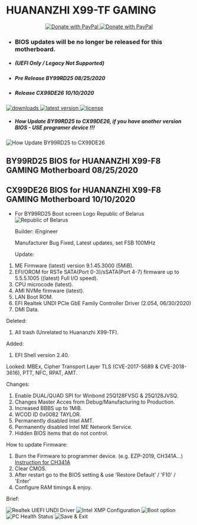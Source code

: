 # HUANANZHI X99-TF GAMING

<div style="text-align:center">
<a href="https://www.paypal.com/donate?hosted_button_id=ASF2H5CU95MUQ">
  <img src="https://raw.githubusercontent.com/BIOS-iEngineer/PNG/main/PayPal.png" alt="Donate with PayPal" />
</a>
<a href="https://www.paypal.com/donate?hosted_button_id=ASF2H5CU95MUQ">
  <img src="https://raw.githubusercontent.com/BIOS-iEngineer/PNG/main/QR-PayPal.png" alt="Donate with PayPal" />
</a></div>

* ### BIOS updates will be no longer be released for this motherboard.

* ##### (UEFI Only / Legacy Not Supported)
* ##### Pre Release BY99RD25 08/25/2020
* ##### Release CX99DE26 10/10/2020

<div align="left">
    <a href="https://github.com/BIOS-iEngineer/HUANANZHI-X99-TF/releases">
        <img src="https://img.shields.io/github/downloads/BIOS-iEngineer/HUANANZHI-X99-TF/total.svg?color=silver&style=for-the-badge&logo=appveyor" alt="downloads"/>
    </a>
    <a href="https://github.com/BIOS-iEngineer/HUANANZHI-X99-TF/releases/latest">
        <img src="https://img.shields.io/github/release/BIOS-iEngineer/HUANANZHI-X99-TF.svg?color=silver&style=for-the-badge&logo=appveyor" alt="latest version"/>
    </a>
    <a href="https://github.com/BIOS-iEngineer/HUANANZHI-X99-TF/blob/master/License">
        <img src="https://img.shields.io/github/license/BIOS-iEngineer/HUANANZHI-X99-TF.svg?style=for-the-badge&logo=appveyor" alt="license"/>
    </a>
</div>

* ##### How Update BY99RD25 to CX99DE26, if you have another version BIOS - USE programer device !!!
![How Update BY99RD25 to CX99DE26](CX99DE26.png)

## BY99RD25 BIOS for HUANANZHI X99-F8 GAMING Motherboard 08/25/2020
## CX99DE26 BIOS for HUANANZHI X99-F8 GAMING Motherboard 10/10/2020

* For BY99RD25 Boot screen Logo Republic of Belarus
![Republic of Belarus](REPUBLIC-OF-BELARUS.png)

  Builder: iEngineer

  Manufacturer Bug Fixed, Latest updates, set FSB 100MHz

  Update:
1) ME Firmware (latest) version 9.1.45.3000 (5MiB).
2) EFI/OROM for RSTe SATA(Port 0-3)/sSATA(Port 4-7) firmware up to 5.5.5.1005 ((latest) Full I/O speed).
3) CPU microcode (latest).
4) AMI NVMe firmware (latest).
5) LAN Boot ROM.
6) EFI Realtek UNDI PCIe GbE Family Controller Driver (2.054, 06/30/2020)
7) DMI Data.

  Deleted:
1) All trash (Unrelated to Huananzhi X99-TF).

  Added:
1) EFI Shell version 2.40.

  Looked:
MBEx, Cipher Transport Layer TLS (CVE-2017-5689 & CVE-2018-3616), PTT, NFC, RPAT, AMT.

  Changes:
1) Enable DUAL/QUAD SPI for Winbond 25Q128FVSG & 25Q128JVSQ.
2) Changes Master Acces from Debug/Manufacturing to Production.
3) Increased BBBS up to 1MiB.
4) WCOD ID 0x0082 TAYLOR.
5) Permanently disabled Intel AMT.
6) Permanently disabled Intel ME Network Service.
7) Hidden BIOS items that do not control.

  How to update Firmware:
1) Burn the Firmware to programmer device. (e.g. EZP-2019, CH341A...) [Instruction for CH341A](https://www.miyconst.com/Blog/View/2086/ch341a-minimal-usage-guide-how-to-read-and-write-a-motherboard-bios)
2) Clear CMOS.
3) After restart go to the BIOS setting & use 'Restore Default' / 'F10' / 'Enter'
4) Configure RAM timings & enjoy.

Brief:

![Realtek UIEFI UNDI Driver](UNDI.png)
![Intel XMP Configuration](MEMORY.png)
![Boot option](BOOT.png)
![PC Health Status](PM.png)
![Save & Exit](SAVE.png)
